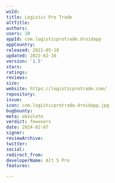 ```yaml
---
wsId: 
title: Logistic Pro Trade
altTitle: 
authors: 
users: 10
appId: com.logisticprotrade.droidapp
appCountry: 
released: 2021-05-18
updated: 2022-02-16
version: '1.5'
stars: 
ratings: 
reviews: 
size: 
website: https://logisticprotrade.com/
repository: 
issue: 
icon: com.logisticprotrade.droidapp.jpg
bugbounty: 
meta: obsolete
verdict: fewusers
date: 2024-02-07
signer: 
reviewArchive: 
twitter: 
social: 
redirect_from: 
developerName: Alt 5 Pro
features: 

---
```


